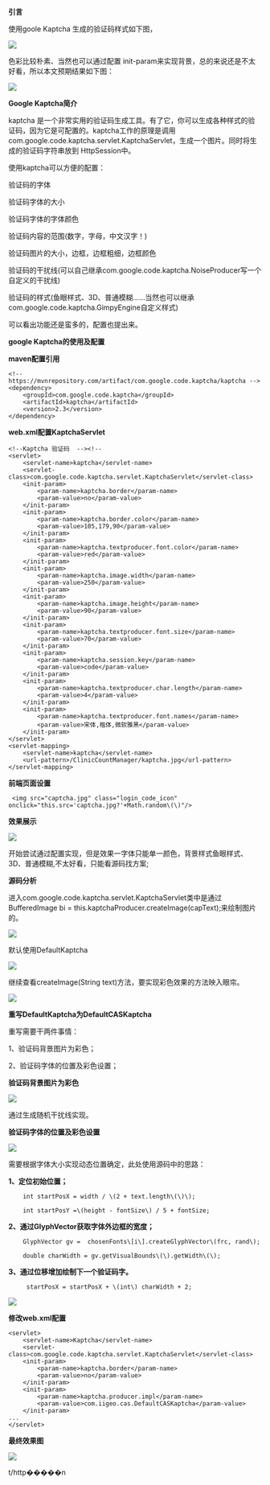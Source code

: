 **引言**

使用goole Kaptcha 生成的验证码样式如下图，

![](file:///C:\Users\WANGXB~1\AppData\Local\Temp\ksohtml\wpsDD37.tmp.jpg)

色彩比较朴素、当然也可以通过配置 init-param来实现背景，总的来说还是不太好看，所以本文预期结果如下图：

![](file:///C:\Users\WANGXB~1\AppData\Local\Temp\ksohtml\wpsDD38.tmp.jpg)

**Google Kaptcha简介**

kaptcha 是一个非常实用的验证码生成工具。有了它，你可以生成各种样式的验证码，因为它是可配置的。kaptcha工作的原理是调用 com.google.code.kaptcha.servlet.KaptchaServlet，生成一个图片。同时将生成的验证码字符串放到 HttpSession中。

使用kaptcha可以方便的配置：

验证码的字体

验证码字体的大小

验证码字体的字体颜色

验证码内容的范围\(数字，字母，中文汉字！\)

验证码图片的大小，边框，边框粗细，边框颜色

验证码的干扰线\(可以自己继承com.google.code.kaptcha.NoiseProducer写一个自定义的干扰线\)

验证码的样式\(鱼眼样式、3D、普通模糊……当然也可以继承com.google.code.kaptcha.GimpyEngine自定义样式\)

可以看出功能还是蛮多的，配置也提出来。

**google Kaptcha的使用及配置**

**maven配置引用**

```
<!-- https://mvnrepository.com/artifact/com.google.code.kaptcha/kaptcha -->
<dependency>
    <groupId>com.google.code.kaptcha</groupId>
    <artifactId>kaptcha</artifactId>
    <version>2.3</version>
</dependency>
```

**web.xml配置KaptchaServlet**

```
<!--Kaptcha 验证码  --><!--
<servlet>
    <servlet-name>kaptcha</servlet-name>
    <servlet-class>com.google.code.kaptcha.servlet.KaptchaServlet</servlet-class>
    <init-param>
        <param-name>kaptcha.border</param-name>
        <param-value>no</param-value>
    </init-param>
    <init-param>
        <param-name>kaptcha.border.color</param-name>
        <param-value>105,179,90</param-value>
    </init-param>
    <init-param>
        <param-name>kaptcha.textproducer.font.color</param-name>
        <param-value>red</param-value>
    </init-param>
    <init-param>
        <param-name>kaptcha.image.width</param-name>
        <param-value>250</param-value>
    </init-param>
    <init-param>
        <param-name>kaptcha.image.height</param-name>
        <param-value>90</param-value>
    </init-param>
    <init-param>
        <param-name>kaptcha.textproducer.font.size</param-name>
        <param-value>70</param-value>
    </init-param>
    <init-param>
        <param-name>kaptcha.session.key</param-name>
        <param-value>code</param-value>
    </init-param>
    <init-param>
        <param-name>kaptcha.textproducer.char.length</param-name>
        <param-value>4</param-value>
    </init-param>
    <init-param>
        <param-name>kaptcha.textproducer.font.names</param-name>
        <param-value>宋体,楷体,微软雅黑</param-value>
    </init-param>
</servlet>
<servlet-mapping>
    <servlet-name>kaptcha</servlet-name>
    <url-pattern>/ClinicCountManager/kaptcha.jpg</url-pattern>
</servlet-mapping>
```

**前端页面设置**

```
 <img src="captcha.jpg" class="login_code_icon" onclick="this.src='captcha.jpg?'+Math.random\(\)"/>
```

**效果展示**

![](file:///C:\Users\WANGXB~1\AppData\Local\Temp\ksohtml\wpsDD39.tmp.jpg)

开始尝试通过配置实现，但是效果一字体只能单一颜色，背景样式鱼眼样式、3D、普通模糊,不太好看，只能看源码找方案;

**源码分析**

进入com.google.code.kaptcha.servlet.KaptchaServlet类中是通过BufferedImage bi = this.kaptchaProducer.createImage\(capText\);来绘制图片的。

![](file:///C:\Users\WANGXB~1\AppData\Local\Temp\ksohtml\wpsDD3A.tmp.jpg)

默认使用DefaultKaptcha

![](file:///C:\Users\WANGXB~1\AppData\Local\Temp\ksohtml\wpsDD3B.tmp.jpg)

继续查看createImage\(String text\)方法，要实现彩色效果的方法映入眼帘。

![](file:///C:\Users\WANGXB~1\AppData\Local\Temp\ksohtml\wpsDD4C.tmp.jpg)

**重写DefaultKaptcha为DefaultCASKaptcha**

重写需要干两件事情：

1、验证码背景图片为彩色；

2、验证码字体的位置及彩色设置；

**验证码背景图片为彩色**

![](file:///C:\Users\WANGXB~1\AppData\Local\Temp\ksohtml\wpsDD4D.tmp.jpg)

通过生成随机干扰线实现。

**验证码字体的位置及彩色设置**

![](file:///C:\Users\WANGXB~1\AppData\Local\Temp\ksohtml\wpsDD4E.tmp.jpg)

需要根据字体大小实现动态位置确定，此处使用源码中的思路：

**1、定位初始位置；**

```
    int startPosX = width / \(2 + text.length\(\)\);

    int startPosY =\(height - fontSize\) / 5 + fontSize;
```

**2、通过GlyphVector获取字体外边框的宽度；**

```
    GlyphVector gv =  chosenFonts\[i\].createGlyphVector\(frc, rand\);

    double charWidth = gv.getVisualBounds\(\).getWidth\(\);
```

**3、通过位移增加绘制下一个验证码字。**

```
     startPosX = startPosX + \(int\) charWidth + 2;
```

![](file:///C:\Users\WANGXB~1\AppData\Local\Temp\ksohtml\wpsDD5F.tmp.jpg)

**修改web.xml配置**

```
<servlet>
    <servlet-name>Kaptcha</servlet-name>
    <servlet-class>com.google.code.kaptcha.servlet.KaptchaServlet</servlet-class>
    <init-param>
        <param-name>kaptcha.border</param-name>
        <param-value>no</param-value>
    </init-param>
    <init-param>
        <param-name>kaptcha.producer.impl</param-name>
        <param-value>com.iigeo.cas.DefaultCASKaptcha</param-value>
    </init-param>
...
</servlet>
```

**最终效果图**

![](file:///C:\Users\WANGXB~1\AppData\Local\Temp\ksohtml\wpsDD60.tmp.jpg)

t/http�����n

